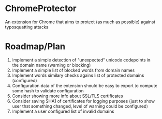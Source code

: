 # ChromeProtector
An extension for Chrome that aims to protect (as much as possible) against typosquatting attacks


# Roadmap/Plan

1. Implement a simple detection of "unexpected" unicode codepoints in the domain name (warning or blocking)
2. Implement a simple list of blocked words from domain names
3. Implement words similary checks agains list of protected domains (configured)
4. Configuration data of the extension should be easy to export to compute some hash to validate configuration
5. Consider showing more info about SSL/TLS certificates
6. Consider saving SHA1 of certificates for logging purposes (just to show user that something changed, level of warning could be configured)
7. Implement a user configured list of invalid domains
